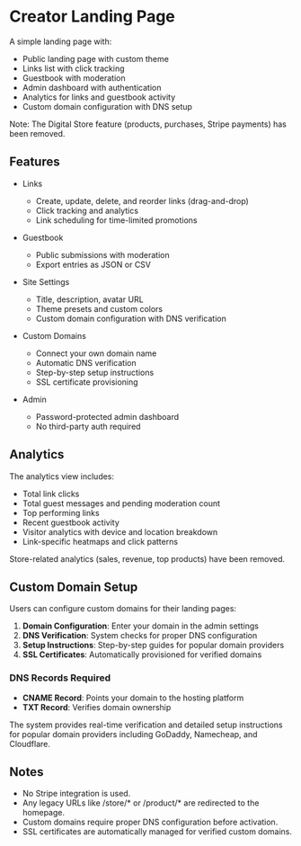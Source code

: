 # Creator Landing Page

A simple landing page with:
- Public landing page with custom theme
- Links list with click tracking
- Guestbook with moderation
- Admin dashboard with authentication
- Analytics for links and guestbook activity
- Custom domain configuration with DNS setup

Note: The Digital Store feature (products, purchases, Stripe payments) has been removed.

## Features

- Links
  - Create, update, delete, and reorder links (drag-and-drop)
  - Click tracking and analytics
  - Link scheduling for time-limited promotions

- Guestbook
  - Public submissions with moderation
  - Export entries as JSON or CSV

- Site Settings
  - Title, description, avatar URL
  - Theme presets and custom colors
  - Custom domain configuration with DNS verification

- Custom Domains
  - Connect your own domain name
  - Automatic DNS verification
  - Step-by-step setup instructions
  - SSL certificate provisioning

- Admin
  - Password-protected admin dashboard
  - No third-party auth required

## Analytics

The analytics view includes:
- Total link clicks
- Total guest messages and pending moderation count
- Top performing links
- Recent guestbook activity
- Visitor analytics with device and location breakdown
- Link-specific heatmaps and click patterns

Store-related analytics (sales, revenue, top products) have been removed.

## Custom Domain Setup

Users can configure custom domains for their landing pages:

1. **Domain Configuration**: Enter your domain in the admin settings
2. **DNS Verification**: System checks for proper DNS configuration
3. **Setup Instructions**: Step-by-step guides for popular domain providers
4. **SSL Certificates**: Automatically provisioned for verified domains

### DNS Records Required

- **CNAME Record**: Points your domain to the hosting platform
- **TXT Record**: Verifies domain ownership

The system provides real-time verification and detailed setup instructions for popular domain providers including GoDaddy, Namecheap, and Cloudflare.

## Notes

- No Stripe integration is used.
- Any legacy URLs like /store/* or /product/* are redirected to the homepage.
- Custom domains require proper DNS configuration before activation.
- SSL certificates are automatically managed for verified custom domains.
